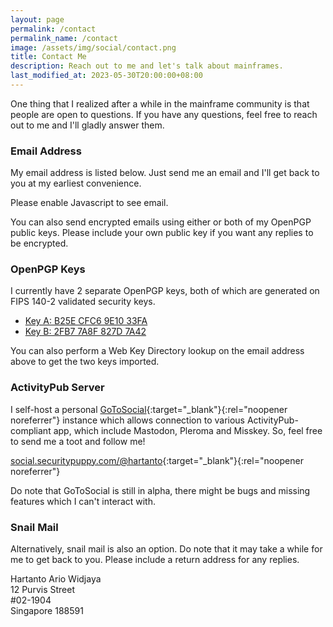 ```yaml
---
layout: page
permalink: /contact
permalink_name: /contact
image: /assets/img/social/contact.png
title: Contact Me
description: Reach out to me and let's talk about mainframes.
last_modified_at: 2023-05-30T20:00:00+08:00
---
```


One thing that I realized after a while in the mainframe community is that people are open to questions. If you have any questions, feel free to reach out to me and I'll gladly answer them.

### Email Address

My email address is listed below. Just send me an email and I'll get back to you at my earliest convenience.

<a data="92CE2?E@oD64FC:EJAFAAJ]4@>" class="contact-button javascript-required">Please enable Javascript to see email.</a>

You can also send encrypted emails using either or both of my OpenPGP public keys. Please include your own public key if you want any replies to be encrypted.

### OpenPGP Keys

I currently have 2 separate OpenPGP keys, both of which are generated on FIPS 140-2 validated security keys. 

- [Key A: B25E CFC6 9E10 33FA](https://securitypuppy.com/.well-known/openpgpkey/B25ECFC69E1033FA.pub.asc)
- [Key B: 2FB7 7A8F 827D 7A42](https://securitypuppy.com/.well-known/openpgpkey/2FB77A8F827D7A42.pub.asc)

You can also perform a Web Key Directory lookup on the email address above to get the two keys imported.

### ActivityPub Server

I self-host a personal [GoToSocial](https://github.com/superseriousbusiness/gotosocial){:target="_blank"}{:rel="noopener noreferrer"} instance which allows connection to various ActivityPub-compliant app, which include Mastodon, Pleroma and Misskey. So, feel free to send me a toot and follow me!

[social.securitypuppy.com/@hartanto](https://social.securitypuppy.com/@hartanto){:target="_blank"}{:rel="noopener noreferrer"}

Do note that GoToSocial is still in alpha, there might be bugs and missing features which I can't interact with.

### Snail Mail

Alternatively, snail mail is also an option. Do note that it may take a while for me to get back to you. Please include a return address for any replies.

Hartanto Ario Widjaya<br>12 Purvis Street<br>#02-1904<br>Singapore 188591

<script src="{{ '/assets/js/email.min.js' | absolute_url }}"></script>
